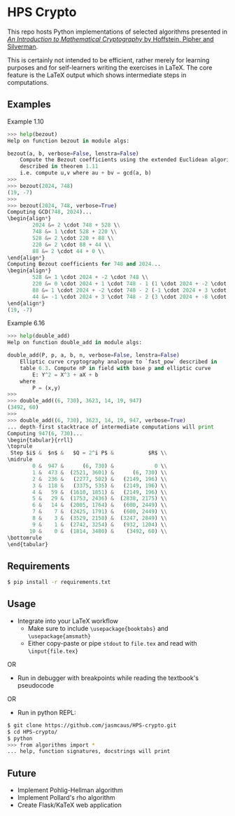 # HPS Crypto

This repo hosts Python implementations of selected algorithms presented in [*An Introduction to Mathematical Cryptography* by Hoffstein, Pipher and Silverman](https://github.com/isislovecruft/library--/blob/master/cryptography%20%26%20mathematics/An%20Introduction%20to%20Mathematical%20Cryptography%20(2014)%20-%20Hoffstein%2C%20Pipher%2C%20Silverman.pdf).

This is certainly not intended to be efficient, rather merely for learning purposes and for self-learners writing the exercises in LaTeX. The core feature is the LaTeX output which shows intermediate steps in computations.

## Examples

Example 1.10

```python
>>> help(bezout)
Help on function bezout in module algs:

bezout(a, b, verbose=False, lenstra=False)
    Compute the Bezout coefficients using the extended Euclidean algorithm
    described in theorem 1.11
    i.e. compute u,v where au + bv = gcd(a, b)
>>>
>>> bezout(2024, 748)
(19, -7)
>>>
>>> bezout(2024, 748, verbose=True)
Computing GCD(748, 2024)...
\begin{align*}
        2024 &= 2 \cdot 748 + 528 \\
        748 &= 1 \cdot 528 + 220 \\
        528 &= 2 \cdot 220 + 88 \\
        220 &= 2 \cdot 88 + 44 \\
        88 &= 2 \cdot 44 + 0 \\
\end{align*}
Computing Bezout coefficients for 748 and 2024...
\begin{align*}
        528 &= 1 \cdot 2024 + -2 \cdot 748 \\
        220 &= 0 \cdot 2024 + 1 \cdot 748 - 1 (1 \cdot 2024 + -2 \cdot 748) = -1 \cdot 2024 + 3 \cdot 748 \\
        88 &= 1 \cdot 2024 + -2 \cdot 748 - 2 (-1 \cdot 2024 + 3 \cdot 748) = 3 \cdot 2024 + -8 \cdot 748 \\
        44 &= -1 \cdot 2024 + 3 \cdot 748 - 2 (3 \cdot 2024 + -8 \cdot 748) = -7 \cdot 2024 + 19 \cdot 748 \\
\end{align*}
(19, -7)
```

Example 6.16

```python
>>> help(double_add)
Help on function double_add in module algs:

double_add(P, p, a, b, n, verbose=False, lenstra=False)
    Elliptic curve cryptography analogue to `fast_pow` described in
    table 6.3. Compute nP in field with base p and elliptic curve
        E: Y^2 = X^3 + aX + b
    where
        P = (x,y)
>>>
>>> double_add((6, 730), 3623, 14, 19, 947)
(3492, 60)
>>>
>>> double_add((6, 730), 3623, 14, 19, 947, verbose=True)
... depth-first stacktrace of intermediate computations will print
Computing 947(6, 730)...
\begin{tabular}{rrll}
\toprule
 Step $i$ &  $n$ &   $Q = 2^i P$ &           $R$ \\
\midrule
        0 &  947 &      (6, 730) &             0 \\
        1 &  473 &  (2521, 3601) &      (6, 730) \\
        2 &  236 &   (2277, 502) &   (2149, 196) \\
        3 &  118 &   (3375, 535) &   (2149, 196) \\
        4 &   59 &  (1610, 1851) &   (2149, 196) \\
        5 &   29 &  (1753, 2436) &  (2838, 2175) \\
        6 &   14 &  (2005, 1764) &   (600, 2449) \\
        7 &    7 &  (2425, 1791) &   (600, 2449) \\
        8 &    3 &  (3529, 2158) &  (3247, 2849) \\
        9 &    1 &  (2742, 3254) &   (932, 1204) \\
       10 &    0 &  (1814, 3480) &    (3492, 60) \\
\bottomrule
\end{tabular}
```

## Requirements
```bash
$ pip install -r requirements.txt
```


## Usage

- Integrate into your LaTeX workflow
  - Make sure to include `\usepackage{booktabs}` and `\usepackage{amsmath}`
  - Either copy-paste or pipe `stdout` to `file.tex` and read with `\input{file.tex}`

OR

- Run in debugger with breakpoints while reading the textbook's pseudocode

OR

- Run in python REPL:

```bash
$ git clone https://github.com/jasmcaus/HPS-crypto.git
$ cd HPS-crypto/
$ python
>>> from algorithms import *
... help, function signatures, docstrings will print
```

## Future

- Implement Pohlig-Hellman algorithm
- Implement Pollard's rho algorithm
- Create Flask/KaTeX web application